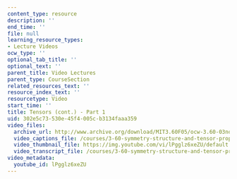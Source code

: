 ```yaml
---
content_type: resource
description: ''
end_time: ''
file: null
learning_resource_types:
- Lecture Videos
ocw_type: ''
optional_tab_title: ''
optional_text: ''
parent_title: Video Lectures
parent_type: CourseSection
related_resources_text: ''
resource_index_text: ''
resourcetype: Video
start_time: ''
title: Tensors (cont.) - Part 1
uid: 302e5c73-530e-45f4-005c-b3134faaa359
video_files:
  archive_url: http://www.archive.org/download/MIT3.60F05/ocw-3.60-03nov2005-pt1-220k.mp4
  video_captions_file: /courses/3-60-symmetry-structure-and-tensor-properties-of-materials-fall-2005/86a440a46f3b55638ae9018dbc1f882e_lPgglz6xeZU.vtt
  video_thumbnail_file: https://img.youtube.com/vi/lPgglz6xeZU/default.jpg
  video_transcript_file: /courses/3-60-symmetry-structure-and-tensor-properties-of-materials-fall-2005/2cd9b08a4f12582757662acb3631a60e_lPgglz6xeZU.pdf
video_metadata:
  youtube_id: lPgglz6xeZU
---
```

